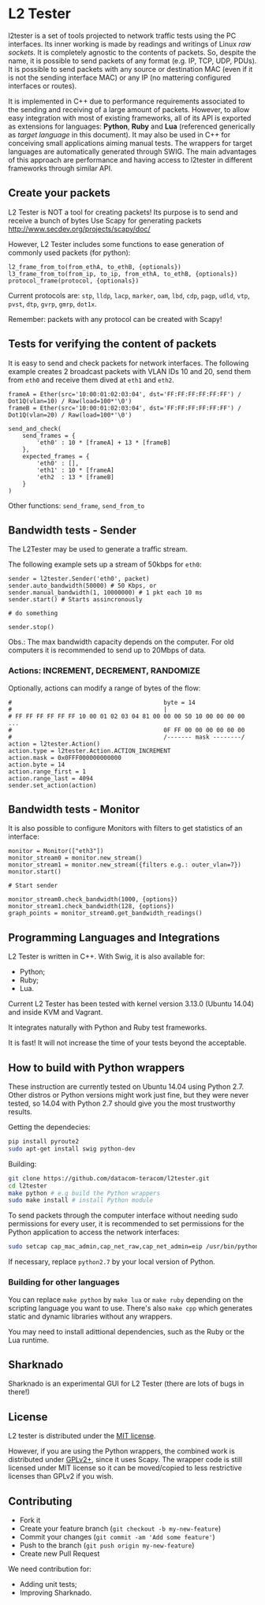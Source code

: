 # L2 Tester

l2tester is a set of tools projected to network traffic tests using the PC interfaces.
Its inner working is made by readings and writings of Linux *raw sockets*. It is completely
agnostic to the contents of packets. So, despite the name, it is possible to send packets
of any format (e.g. IP, TCP, UDP, PDUs). It is possible to send packets with any source or
destination MAC (even if it is not the sending interface MAC) or any IP (no mattering
configured interfaces or routes).

It is implemented in C++ due to performance requirements associated to the sending and
receiving of a large amount of packets. However, to allow easy integration with most of
existing frameworks, all of its API is exported as extensions for languages: **Python**,
**Ruby** and **Lua** (referenced generically as *target language* in this document). It may
also be used in C++ for conceiving small applications aiming manual tests. The wrappers for
target languages are automatically generated through SWIG. The main advantages of this approach
are performance and having access to l2tester in different frameworks through similar API.


## Create your packets

L2 Tester is NOT a tool for creating packets!
Its purpose is to send and receive a bunch of bytes
Use Scapy for generating packets  http://www.secdev.org/projects/scapy/doc/

However, L2 Tester includes some functions to ease generation of commonly used packets (for python):

    l2_frame_from_to(from_ethA, to_ethB, {optionals})
    l3_frame_from_to(from_ip, to_ip, from_ethA, to_ethB, {optionals})
    protocol_frame(protocol, {optionals})

Current protocols are: `stp`, `lldp`, `lacp`, `marker`, `oam`, `lbd`, `cdp`, `pagp`, `udld`,
`vtp`, `pvst`, `dtp`, `gvrp`, `gmrp`, `dot1x`.

Remember: packets with any protocol can be created with Scapy!


## Tests for verifying the content of packets

It is easy to send and check packets for network interfaces. The following example creates 2 broadcast
packets with VLAN IDs 10 and 20, send them from `eth0` and receive them dived at `eth1` and `eth2`.

    frameA = Ether(src='10:00:01:02:03:04', dst='FF:FF:FF:FF:FF:FF') / Dot1Q(vlan=10) / Raw(load=100*'\0')
    frameB = Ether(src='10:00:01:02:03:04', dst='FF:FF:FF:FF:FF:FF') / Dot1Q(vlan=20) / Raw(load=100*'\0')

    send_and_check(
        send_frames = {
            'eth0' : 10 * [frameA] + 13 * [frameB]
        },
        expected_frames = {
            'eth0' : [],
            'eth1' : 10 * [frameA]
            'eth2  : 13 * [frameB]
        }
    )


Other functions: `send_frame`, `send_from_to`


## Bandwidth tests - Sender

The L2Tester may be used to generate a traffic stream.

The following example sets up a stream of 50kbps for `eth0`:

    sender = l2tester.Sender('eth0', packet)
    sender.auto_bandwidth(50000) # 50 Kbps, or
    sender.manual_bandwidth(1, 10000000) # 1 pkt each 10 ms
    sender.start() # Starts assincronously

    # do something

    sender.stop()

Obs.: The max bandwidth capacity depends on the computer.
For old computers it is recommended to send up to 20Mbps of data.


### Actions: INCREMENT, DECREMENT, RANDOMIZE

Optionally, actions can modify a range of bytes of the flow:

    #                                           byte = 14
    #                                           |
    # FF FF FF FF FF FF 10 00 01 02 03 04 81 00 00 00 50 10 00 00 00 00 ...
    #                                           0F FF 00 00 00 00 00 00
    #                                           /------- mask --------/
    action = l2tester.Action()
    action.type = l2tester.Action.ACTION_INCREMENT
    action.mask = 0x0FFF000000000000
    action.byte = 14
    action.range_first = 1
    action.range_last = 4094
    sender.set_action(action)


## Bandwidth tests - Monitor

It is also possible to configure Monitors with filters to get statistics
of an interface:

    monitor = Monitor(["eth3"])
    monitor_stream0 = monitor.new_stream()
    monitor_stream1 = monitor.new_stream({filters e.g.: outer_vlan=7})
    monitor.start()

    # Start sender

    monitor_stream0.check_bandwidth(1000, {options})
    monitor_stream1.check_bandwidth(128, {options})
    graph_points = monitor_stream0.get_bandwidth_readings()



## Programming Languages and Integrations

L2 Tester is written in C++. With Swig, it is also available for:
- Python;
- Ruby;
- Lua.


Current L2 Tester has been tested with kernel version 3.13.0 (Ubuntu 14.04) and inside KVM and Vagrant.

It integrates naturally with Python and Ruby test frameworks.

It is fast! It will not increase the time of your tests beyond the acceptable.


## How to build with Python wrappers

These instruction are currently tested on Ubuntu 14.04 using Python 2.7. Other distros or Python
versions might work just fine, but they were never tested, so 14.04 with Python 2.7 should give you
the most trustworthy results.

Getting the dependecies:

   ```sh
   pip install pyroute2
   sudo apt-get install swig python-dev
   ```

Building:

   ```sh
   git clone https://github.com/datacom-teracom/l2tester.git
   cd l2tester
   make python # e.g build the Python wrappers
   sudo make install # install Python module
   ```

To send packets through the computer interface without needing sudo permissions for every user, it
is recommended to set permissions for the Python application to access the network interfaces:

   ```sh
   sudo setcap cap_mac_admin,cap_net_raw,cap_net_admin=eip /usr/bin/python2.7
   ```

If necessary, replace `python2.7` by your local version of Python.

### Building for other languages

You can replace `make python` by `make lua` or `make ruby` depending on the scripting language you
want to use. There's also `make cpp` which generates static and dynamic libraries without any
wrappers.

You may need to install adittional dependencies, such as the Ruby or the Lua runtime.

## Sharknado

Sharknado is an experimental GUI for L2 Tester (there are lots of bugs in there!)

## License

L2 tester is distributed under the [MIT license](https://choosealicense.com/licenses/mit/).

However, if you are using the Python wrappers, the combined work is distributed under
[GPLv2+](https://www.gnu.org/licenses/old-licenses/gpl-2.0.en.html), since it uses Scapy. The
wrapper code is still licensed under MIT license so it can be moved/copied to less restrictive
licenses than GPLv2 if you wish.


## Contributing

+ Fork it
+ Create your feature branch (`git checkout -b my-new-feature`)
+ Commit your changes (`git commit -am 'Add some feature'`)
+ Push to the branch (`git push origin my-new-feature`)
+ Create new Pull Request

We need contribution for:
- Adding unit tests;
- Improving Sharknado.
